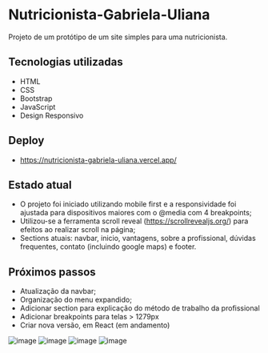 # Nutricionista-Gabriela-Uliana

Projeto de um protótipo de um site simples para uma nutricionista.


## Tecnologias utilizadas
- HTML
- CSS
- Bootstrap
- JavaScript
- Design Responsivo

## Deploy
- https://nutricionista-gabriela-uliana.vercel.app/

## Estado atual
- O projeto foi iniciado utilizando mobile first e a responsividade foi ajustada para dispositivos maiores com o @media com 4 breakpoints;
- Utilizou-se a ferramenta scroll reveal (https://scrollrevealjs.org/) para efeitos ao realizar scroll na página;
- Sections atuais: navbar, inicio, vantagens, sobre a profissional, dúvidas frequentes, contato (incluindo google maps) e footer.

## Próximos passos
- Atualização da navbar;
- Organização do menu expandido;
- Adicionar section para explicação do método de trabalho da profissional
- Adicionar breakpoints para telas > 1279px
- Criar nova versão, em React (em andamento)

![image](https://user-images.githubusercontent.com/105760278/203133532-16fd0e1f-4ac4-4247-83b0-1f05d8afae5d.png)
![image](https://user-images.githubusercontent.com/105760278/203135421-defbd7f1-2ce9-4793-bf50-27fb91309cee.png)
![image](https://user-images.githubusercontent.com/105760278/222779485-19860e2e-cfb7-4c50-b654-3fec925b595d.png)
![image](https://user-images.githubusercontent.com/105760278/222779746-406366bf-f6f6-4396-bb9c-a68e9beaf498.png)



